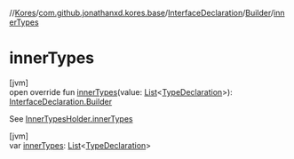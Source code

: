 //[Kores](../../../../index.md)/[com.github.jonathanxd.kores.base](../../index.md)/[InterfaceDeclaration](../index.md)/[Builder](index.md)/[innerTypes](inner-types.md)

# innerTypes

[jvm]\
open override fun [innerTypes](inner-types.md)(value: [List](https://kotlinlang.org/api/latest/jvm/stdlib/kotlin.collections/-list/index.html)<[TypeDeclaration](../../-type-declaration/index.md)>): [InterfaceDeclaration.Builder](index.md)

See [InnerTypesHolder.innerTypes](../../-inner-types-holder/inner-types.md)

[jvm]\
var [innerTypes](inner-types.md): [List](https://kotlinlang.org/api/latest/jvm/stdlib/kotlin.collections/-list/index.html)<[TypeDeclaration](../../-type-declaration/index.md)>
